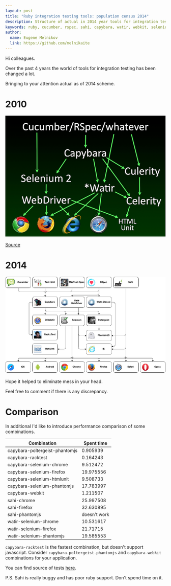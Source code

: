 ```yaml
---
layout: post
title: "Ruby integration testing tools: population census 2014"
description: Structure of actual in 2014 year tools for integration testing in ruby
keywords: ruby, cucumber, rspec, sahi, capybara, watir, webkit, selenium, poltergeist, phantomjs
author:
  name: Eugene Melnikov
  link: https://github.com/melnikaite
---
```


Hi colleagues.

Over the past 4 years the world of tools for integration testing has been changed a lot.

Bringing to your attention actual as of 2014 scheme.

<!-- full start -->

# 2010

![2010][0]

<a href="http://www.johng.co.uk/2010/10/11/the-crazy-state-of-cross-browser-integration-testing/" target="_blank">Source</a>

# 2014

![2014][1]

Hope it helped to eliminate mess in your head.

Feel free to comment if there is any discrepancy.

# Comparison

In additional I'd like to introduce performance comparison of some combinations.

Combination | Spent time
--- | ---
capybara-poltergeist-phantomjs | 0.905939
capybara-racktest | 0.164243
capybara-selenium-chrome | 9.512472
capybara-selenium-firefox | 19.975556
capybara-selenium-htmlunit | 9.508733
capybara-selenium-phantomjs | 17.783997
capybara-webkit | 1.211507
sahi-chrome | 25.997508
sahi-firefox | 32.630895
sahi-phantomjs | doesn't work
watir-selenium-chrome | 10.531617
watir-selenium-firefox | 21.71715
watir-selenium-phantomjs | 19.585553

`capybara-racktest` is the fastest combination, but doesn't support javascript.
Consider `capybara-poltergeist-phantomjs` and `capybara-webkit` combinations for your application.

You can find source of tests <a href="https://github.com/melnikaite/ritt_performance" target="_blank">here</a>.

P.S. Sahi is really buggy and has poor ruby support. Don't spend time on it.

<!-- full end -->

[0]: /images/posts/2014-07-29-ruby-integration-testing-tools-population-census/2010.png
[1]: /images/posts/2014-07-29-ruby-integration-testing-tools-population-census/2014.png
